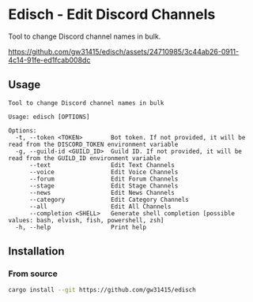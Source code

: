 # Edisch - Edit Discord Channels

Tool to change Discord channel names in bulk.

https://github.com/gw31415/edisch/assets/24710985/3c44ab26-0911-4c14-91fe-ed1fcab008dc

## Usage

```
Tool to change Discord channel names in bulk

Usage: edisch [OPTIONS]

Options:
  -t, --token <TOKEN>        Bot token. If not provided, it will be read from the DISCORD_TOKEN environment variable
  -g, --guild-id <GUILD_ID>  Guild ID. If not provided, it will be read from the GUILD_ID environment variable
      --text                 Edit Text Channels
      --voice                Edit Voice Channels
      --forum                Edit Forum Channels
      --stage                Edit Stage Channels
      --news                 Edit News Channels
      --category             Edit Category Channels
      --all                  Edit All Channels
      --completion <SHELL>   Generate shell completion [possible values: bash, elvish, fish, powershell, zsh]
  -h, --help                 Print help
```

## Installation

### From source

```bash
cargo install --git https://github.com/gw31415/edisch
```
